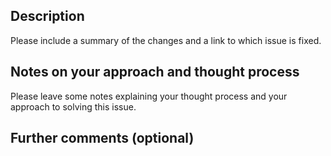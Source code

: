 ## Description

Please include a summary of the changes and a link to which issue is fixed.

## Notes on your approach and thought process

Please leave some notes explaining your thought process and your approach to solving this issue.

## Further comments (optional)